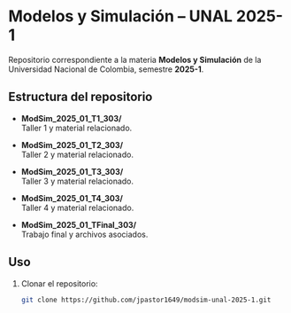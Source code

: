 # Modelos y Simulación – UNAL 2025-1

Repositorio correspondiente a la materia **Modelos y Simulación** de la Universidad Nacional de Colombia, semestre **2025-1**.

## Estructura del repositorio

- **ModSim_2025_01_T1_303/**  
  Taller 1 y material relacionado.

- **ModSim_2025_01_T2_303/**  
  Taller 2 y material relacionado.

- **ModSim_2025_01_T3_303/**  
  Taller 3 y material relacionado.

- **ModSim_2025_01_T4_303/**  
  Taller 4 y material relacionado.

- **ModSim_2025_01_TFinal_303/**  
  Trabajo final y archivos asociados.

## Uso

1. Clonar el repositorio:
   ```bash
   git clone https://github.com/jpastor1649/modsim-unal-2025-1.git
